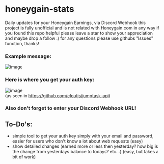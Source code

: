# honeygain-stats
Daily updates for your Honeygain Earnings, via Discord Webhook
this project is fully unofficial and is not related with Honeygain.com in any way
if you found this repo helpful please leave a star to show your appreciation and maybe drop a follow :)
for any questions please use githubs "Issues" function, thanks!

### Example message:
![image](https://cdn.upload.systems/uploads/USlo9cCN.png)

### Here is where you get your auth key:<br>
![image](https://cdn.upload.systems/uploads/JArS5MEo.png)
<br>(as seen in https://github.com/cloutjs/jumptask-api)

### <b>Also don't forget to enter your Discord Webhook URL!</b>

## To-Do's:
- simple tool to get your auth key simply with your email and password, easier for users who don't know a lot about web requests (easy)
- show detailed changes (earned more or less then yesterday? how big is the change from yesterdays balance to todays? etc...) (easy, but takes a bit of work)
